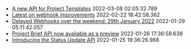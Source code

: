 * [A new API for Project Templates](https://forum.asana.com/t/a-new-api-for-project-templates) 2022-03-08 02:05:32.789 
* [Latest on webhook improvements](https://forum.asana.com/t/latest-on-webhook-improvements) 2022-02-22 18:42:58.362 
* [Delayed Webhooks over the weekend: 29th January 2022](https://forum.asana.com/t/delayed-webhooks-over-the-weekend-29th-january-2022) 2022-01-29 05:11:42.057 
* [Project Brief API now available as a preview](https://forum.asana.com/t/project-brief-api-now-available-as-a-preview) 2022-01-26 17:36:58.638 
* [Introducing the Status Update API](https://forum.asana.com/t/introducing-the-status-update-api) 2022-01-25 19:36:26.988 

